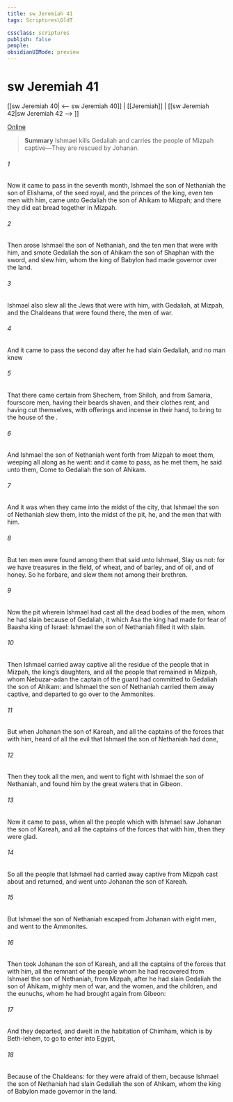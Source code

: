 ```yaml
---
title: sw Jeremiah 41
tags: Scriptures\OldT

cssclass: scriptures
publish: false
people:
obsidianUIMode: preview
---
```


# sw Jeremiah 41
[[sw Jeremiah 40| <-- sw Jeremiah 40]] | [[Jeremiah]] | [[sw Jeremiah 42|sw Jeremiah 42 --> ]]

[Online](https://churchofjesuschrist.org/study/scriptures/ot/jer/41?lang=eng)

> __Summary__
Ishmael kills Gedaliah and carries the people of Mizpah captive—They are rescued by Johanan.

###### 1 
Now it came to pass in the seventh month,  Ishmael the son of Nethaniah the son of Elishama, of the seed royal, and the princes of the king, even ten men with him, came unto Gedaliah the son of Ahikam to Mizpah; and there they did eat bread together in Mizpah.

###### 2 
Then arose Ishmael the son of Nethaniah, and the ten men that were with him, and smote Gedaliah the son of Ahikam the son of Shaphan with the sword, and slew him, whom the king of Babylon had made governor over the land.

###### 3 
Ishmael also slew all the Jews that were with him,  with Gedaliah, at Mizpah, and the Chaldeans that were found there,  the men of war.

###### 4 
And it came to pass the second day after he had slain Gedaliah, and no man knew 

###### 5 
That there came certain from Shechem, from Shiloh, and from Samaria,  fourscore men, having their beards shaven, and their clothes rent, and having cut themselves, with offerings and incense in their hand, to bring  to the house of the .

###### 6 
And Ishmael the son of Nethaniah went forth from Mizpah to meet them, weeping all along as he went: and it came to pass, as he met them, he said unto them, Come to Gedaliah the son of Ahikam.

###### 7 
And it was  when they came into the midst of the city, that Ishmael the son of Nethaniah slew them,  into the midst of the pit, he, and the men that  with him.

###### 8 
But ten men were found among them that said unto Ishmael, Slay us not: for we have treasures in the field, of wheat, and of barley, and of oil, and of honey. So he forbare, and slew them not among their brethren.

###### 9 
Now the pit wherein Ishmael had cast all the dead bodies of the men, whom he had slain because of Gedaliah,  it which Asa the king had made for fear of Baasha king of Israel:  Ishmael the son of Nethaniah filled it with  slain.

###### 10 
Then Ishmael carried away captive all the residue of the people that  in Mizpah,  the king’s daughters, and all the people that remained in Mizpah, whom Nebuzar-adan the captain of the guard had committed to Gedaliah the son of Ahikam: and Ishmael the son of Nethaniah carried them away captive, and departed to go over to the Ammonites.

###### 11 
But when Johanan the son of Kareah, and all the captains of the forces that  with him, heard of all the evil that Ishmael the son of Nethaniah had done,

###### 12 
Then they took all the men, and went to fight with Ishmael the son of Nethaniah, and found him by the great waters that  in Gibeon.

###### 13 
Now it came to pass,  when all the people which  with Ishmael saw Johanan the son of Kareah, and all the captains of the forces that  with him, then they were glad.

###### 14 
So all the people that Ishmael had carried away captive from Mizpah cast about and returned, and went unto Johanan the son of Kareah.

###### 15 
But Ishmael the son of Nethaniah escaped from Johanan with eight men, and went to the Ammonites.

###### 16 
Then took Johanan the son of Kareah, and all the captains of the forces that  with him, all the remnant of the people whom he had recovered from Ishmael the son of Nethaniah, from Mizpah, after  he had slain Gedaliah the son of Ahikam,  mighty men of war, and the women, and the children, and the eunuchs, whom he had brought again from Gibeon:

###### 17 
And they departed, and dwelt in the habitation of Chimham, which is by Beth-lehem, to go to enter into Egypt,

###### 18 
Because of the Chaldeans: for they were afraid of them, because Ishmael the son of Nethaniah had slain Gedaliah the son of Ahikam, whom the king of Babylon made governor in the land.

